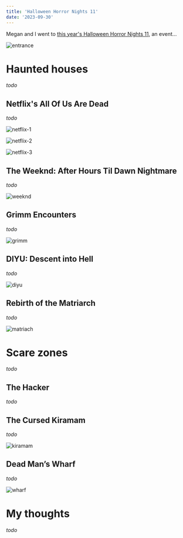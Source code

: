```yaml
---
title: 'Halloween Horror Nights 11'
date: '2023-09-30'
---
```


Megan and I went to [this year's Halloween Horror Nights 11](https://www.rwsentosa.com/en/promotions/attractions/hhn11), an event...

![entrance](/images/posts/things/halloween-horror-nights-11/entrance.JPG)

# Haunted houses

*todo*

## Netflix's All Of Us Are Dead

*todo*

![netflix-1](/images/posts/things/halloween-horror-nights-11/netflix-1.JPG)

![netflix-2](/images/posts/things/halloween-horror-nights-11/netflix-2.jpeg)

![netflix-3](/images/posts/things/halloween-horror-nights-11/netflix-3.jpeg)

## The Weeknd: After Hours Til Dawn Nightmare

*todo*

![weeknd](/images/posts/things/halloween-horror-nights-11/weeknd.jpeg)

## Grimm Encounters

*todo*

![grimm](/images/posts/things/halloween-horror-nights-11/grimm.jpeg)

## DIYU: Descent into Hell

*todo*

![diyu](/images/posts/things/halloween-horror-nights-11/diyu.JPG)

## Rebirth of the Matriarch

*todo*

![matriach](/images/posts/things/halloween-horror-nights-11/matriach.jpeg)

# Scare zones

*todo*

## The Hacker

*todo*

## The Cursed Kiramam

*todo*

![kiramam](/images/posts/things/halloween-horror-nights-11/kiramam.JPG)

## Dead Man’s Wharf

*todo*

![wharf](/images/posts/things/halloween-horror-nights-11/wharf.jpeg)

# My thoughts

*todo*
